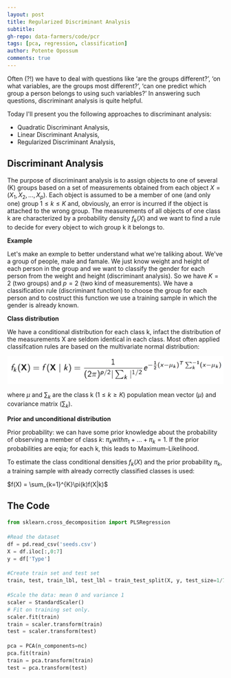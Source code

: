 ```yaml
---
layout: post
title: Regularized Discriminant Analysis
subtitle: 
gh-repo: data-farmers/code/pcr
tags: [pca, regression, classification]
author: Potente Opossum
comments: true
---
```


Often (?!) we have to deal with questions like ‘are the groups different?’, ‘on what variables, are the groups most different?’, ‘can one predict which group a person belongs to using such variables?’ In answering such questions, discriminant analysis is quite helpful.

Today I'll present you the following approaches to discriminant analysis:
-	Quadratic Discriminant Analysis,
-	Linear Discriminant Analysis,
-	Regularized Discriminant Analysis,




## Discriminant Analysis

The purpose of discriminant analysis is to assign objects to one
of several (K) groups based on a set of measurements obtained from each object $X = (X_1, X_2, ..., X_p)$.
Each object is assumed to be a member of one (and only one) group $1 ≤ k ≤ K$ and, obviously, an error is incurred if the object is attached to the wrong group. The measurements of all objects of one class k are
characterized by a probability density $f_k(X)$ and we want to find a rule to decide for every object to wich group k it belongs to.

**Example**

Let's make an exmple to better understand what we're taliking about.
We've a group of people, male and famale. We just know weight and height of each person in the group and we want to classify the gender for each person from the weight and height (discriminant analysis).
So we have $K = 2$ (two groups) and $p = 2$ (two kind of measurements). 
We have a classification rule (discriminant function) to choose the group for each person and to costruct this function we use a training sample in which the gender is already known.

**Class distribution**

We have a conditional distribution for each class k, infact the distribution of the measurements X are seldom identical in each class.
Most often applied classifcation rules are based on the multivariate normal distribution:

![alt text](../img/RDA/multivariate_normal_dist.png "multivariate normal distribution")

where $\mu$ and $\sum_k$ are the class k $(1 \le k \ge K)$ population mean vector ($\mu$) and covariance matrix ($\sum_k$).

**Prior and unconditional distribution**

Prior probability: we can have some prior knowledge about the probability of observing a member of class $k$: $\pi_k with \pi_1 + ... + \pi_k = 1$. If the prior probabilities are eqia; for each k, this leads to Maximum-Likelihood.

To estimate the class conditional densities $f_k(X)$ and the prior
probability $\pi_k$, a training sample with already correctly classified classes is used:

$f(X) = \sum_{k=1}^{K}\pi(k)f(X|k)$





## The Code

```python
from sklearn.cross_decomposition import PLSRegression

#Read the dataset
df = pd.read_csv('seeds.csv')
X = df.iloc[:,0:7]
y = df['Type']

#Create train set and test set
train, test, train_lbl, test_lbl = train_test_split(X, y, test_size=1/7.0, random_state=0)

#Scale the data: mean 0 and variance 1 
scaler = StandardScaler()
# Fit on training set only.
scaler.fit(train)
train = scaler.transform(train)
test = scaler.transform(test)

pca = PCA(n_components=nc)
pca.fit(train)
train = pca.transform(train)
test = pca.transform(test)

```


<!--
## The code


| Label | Y |
| :------ |:--- |
| A | 1 |
| B | 0 |


`sklearn`

```python
from sklearn.cross_decomposition import PLSRegression

# 2 Latent Variables, no scaling
plsr = PLSRegression(n_components=2, scale=False)

# PLS-DA algorithm
plsr.fit(X, Y)

# Just print the resulting scores
plsr.x_scores_
```

`plsr.x_scores_` 

-->
